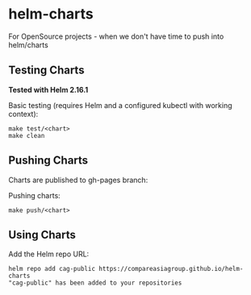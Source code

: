 # helm-charts

For OpenSource projects - when we don't have time to push into helm/charts

## Testing Charts

**Tested with Helm 2.16.1**

Basic testing (requires Helm and a configured kubectl with working context):

```
make test/<chart>
make clean
```

## Pushing Charts

Charts are published to gh-pages branch:

Pushing charts:

```
make push/<chart>
```

## Using Charts

Add the Helm repo URL:

```
helm repo add cag-public https://compareasiagroup.github.io/helm-charts
"cag-public" has been added to your repositories
```
